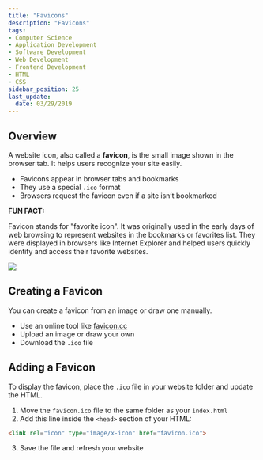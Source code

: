```yaml
---
title: "Favicons"
description: "Favicons"
tags:
- Computer Science
- Application Development
- Software Development
- Web Development
- Frontend Development
- HTML
- CSS
sidebar_position: 25
last_update:
  date: 03/29/2019
---
```




## Overview

A website icon, also called a **favicon**, is the small image shown in the browser tab. It helps users recognize your site easily.  

- Favicons appear in browser tabs and bookmarks  
- They use a special `.ico` format  
- Browsers request the favicon even if a site isn’t bookmarked  

**FUN FACT:**

Favicon stands for "favorite icon". It was originally used in the early days of web browsing to represent websites in the bookmarks or favorites list. They were displayed in browsers like Internet Explorer and helped users quickly identify and access their favorite websites.

<div class="img-center"> 

![](/img/docs/Screenshot-2025-03-30-234802.png)

</div>


## Creating a Favicon  

You can create a favicon from an image or draw one manually.  

- Use an online tool like [favicon.cc](https://www.favicon.cc)  
- Upload an image or draw your own  
- Download the `.ico` file  

## Adding a Favicon  

To display the favicon, place the `.ico` file in your website folder and update the HTML.  

1. Move the `favicon.ico` file to the same folder as your `index.html`  
2. Add this line inside the `<head>` section of your HTML:  

```html
<link rel="icon" type="image/x-icon" href="favicon.ico">
```

3. Save the file and refresh your website  
